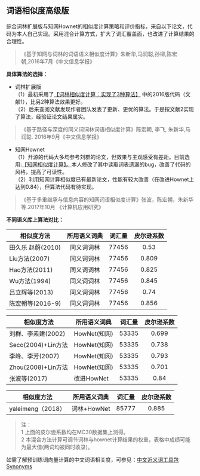 ## 词语相似度高级版
综合词林扩展版与知网Hownet的相似度计算策略和评价指标，来自以下论文，代码为本人自己实现。采用混合计算方式，扩大了词汇覆盖面，也改进了计算结果的合理性。</br>
> 《基于知网与词林的词语语义相似度计算》朱新华,马润聪,孙柳,陈宏朝,2016年7月《中文信息学报》</br>

**具体算法的选择**：</br>
+ 词林扩展版</br>
（1）最初采用了[【词林相似度计算：实现了3种算法】](https://github.com/ashengtx/CilinSimilarity)
中的2016版代码（文献1），比另2种算法效果更好。</br>
（2）后来查阅文献发现作者团队发表了更新、更优的算法。于是按文献2实现了算法，经验证论文结果属实。
> 《基于路径与深度的同义词词林词语相似度计算》陈宏朝, 李飞, 朱新华,马润聪. 2016年9月《中文信息学报》</br>

+ 知网Hownet</br>
（1）开源的代码大多均参考刘群的论文，但效果与主观感受有差距。目前选用:[【知网相似度计算】。](https://github.com/240400968/hownet-similarity)本人修改了其中读取词表遗漏的bug，改善了代码的风格，提高了可读性。</br>
（2）利用知网计算相似度已有最新论文，性能有较大改善（在改进Hownet上达到0.84），但算法代码有待实现。
> 《基于多重继承与信息内容的知网词语相似度计算》张波，陈宏朝，朱新华等.2017年10月 《计算机应用研究》</br>

**不同语义库上算法对比：**

|相似度方法|所用语义词典|词汇量|皮尔逊系数|
|------------|:--:|:-:|:-:|
|田久乐 赵蔚(2010)	|同义词词林	|77456	|0.53|
|Liu方法(2007)	|同义词词林|	77456|	0.809|
|Hao方法(2011)	|同义词词林|	77456|	0.825|
|Wu方法(1994)	|同义词词林|	77456	|0.845|
|吕立辉等(2013)	|同义词词林	|77456|	0.74|
|陈宏朝等(2016-9)	|同义词词林|	77456|	0.856|

|相似度方法|所用语义词典|词汇量|皮尔逊系数|
|------------|---------|:-:|:-:|
|刘群、李素建(2002)|HowNet(知网)|	53335|0.699|
|Seco(2004)+Lin方法|HowNet(知网)|	53335|0.738|
|李峰、李芳(2007)|	HowNet(知网)|	53335|	0.793|
|Zhou(2008)+Lin方法|HowNet(知网)|	53335	|0.701|
|张波等(2017)|改进HowNet|	53335	|0.84|

|相似度方法|所用语义词典|词汇量|皮尔逊系数|
|------------|---------|:-:|:-:|
|yaleimeng（2018）|词林+HowNet|85777	|0.885|
>注：</br>
1 上面的皮尔逊系数均在MC30数据集上测得。</br>
2 本混合方法计算可调节词林与hownet计算结果的权重，表格中成绩可能为最大值(两词均被同时收录)。</br>

如需了解预训练词向量计算的中文词语相关度，可参见：[中文近义词工具包Synonyms](https://github.com/huyingxi/Synonyms)

